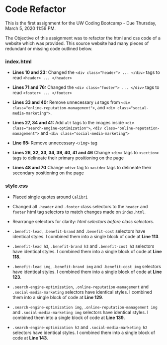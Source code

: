 # Code Refactor

This is the first assignment for the UW Coding Bootcamp - Due Thursday, March 5, 2020 11:59 PM. 

The Objective of this assignment was to refactor the html and css code of a website which was provided.  This source website had many pieces of redundant or missing code outlined below.

### index.html  

* **Lines 10 and 23:** Changed the ` <div class="header"> ... </div> ` tags to read ` <header> ... </header> ` 

* **Lines 71 and 76:** Changed the ` <div class="footer"> ... </div> ` tags to read ` <footer> ... </footer> `

* **Lines 33 and 40:** Remove unnecessary `id` tags from `<div class="online-reputation-management">`, and `<div class="social-media-marketing">`.

* **Lines 27, 34 and 41:** Add `alt` tags to the images inside `<div class="search-engine-optimization">`, `<div class="online-reputation-management">` and `<div class="social-media-marketing">`

* **Line 65:** Remove unnecessary `</img>` tag

* **Lines 26, 32, 33, 34, 39, 40, 41 and 46** Change `<div>` tags to `<section>` tags to delineate their primary positioning on the page

* **Lines 48 and 70** Change `<div>` tag to `<aside>` tags to delineate their secondary positioning on the page

### style.css

* Placed single quotes around `Calibri`

* Changed all `.header` and `.footer` class selectors to the `header` and `footer` html tag selectors to match changes made on `index.html`.

* Rearrange selectors for clarity: *html selectors before class selectors*.

* `.benefit-lead`, `.benefit-brand` and `.benefit-cost` selectors have identical styles. I combined them into a single block of code at **Line 113**. 

* `.benefit-lead h3`, `.benefit-brand h3` and `.benefit-cost h3` selectors have identical styles. I combined them into a single block of code at **Line 118**. 

* `.benefit-lead img`, `.benefit-brand img` and `.benefit-cost img` selectors have identical styles. I combined them into a single block of code at **Line 123**. 

* `.search-engine-optimization`, `.online-reputation-management` and `.social-media-marketing` selectors have identical styles. I combined them into a single block of code at **Line 129**. 

* `.search-engine-optimization img`, `.online-reputation-management img` and `.social-media-marketing img` selectors have identical styles. I combined them into a single block of code at **Line 139**. 

* `.search-engine-optimization h2` and `.social-media-marketing h2` selectors have identical styles. I combined them into a single block of code at **Line 143**. 







